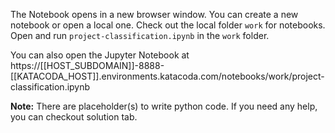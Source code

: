The Notebook opens in a new browser window. You can create a new notebook or open a local one. Check out the local folder `work` for notebooks. Open and run `project-classification.ipynb` in the `work` folder.

You can also open the Jupyter Notebook at https://[[HOST_SUBDOMAIN]]-8888-[[KATACODA_HOST]].environments.katacoda.com/notebooks/work/project-classification.ipynb

**Note:**
There are placeholder(s) to write python code. If you need any help, you can checkout solution tab.